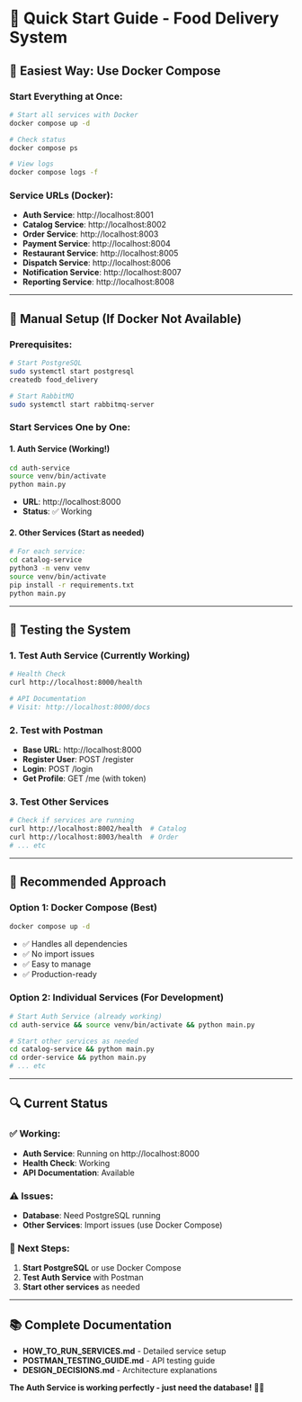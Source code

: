 # 🚀 Quick Start Guide - Food Delivery System

## 🎯 **Easiest Way: Use Docker Compose**

### **Start Everything at Once:**
```bash
# Start all services with Docker
docker compose up -d

# Check status
docker compose ps

# View logs
docker compose logs -f
```

### **Service URLs (Docker):**
- **Auth Service**: http://localhost:8001
- **Catalog Service**: http://localhost:8002  
- **Order Service**: http://localhost:8003
- **Payment Service**: http://localhost:8004
- **Restaurant Service**: http://localhost:8005
- **Dispatch Service**: http://localhost:8006
- **Notification Service**: http://localhost:8007
- **Reporting Service**: http://localhost:8008

---

## 🔧 **Manual Setup (If Docker Not Available)**

### **Prerequisites:**
```bash
# Start PostgreSQL
sudo systemctl start postgresql
createdb food_delivery

# Start RabbitMQ
sudo systemctl start rabbitmq-server
```

### **Start Services One by One:**

#### **1. Auth Service (Working!)**
```bash
cd auth-service
source venv/bin/activate
python main.py
```
- **URL**: http://localhost:8000
- **Status**: ✅ Working

#### **2. Other Services (Start as needed)**
```bash
# For each service:
cd catalog-service
python3 -m venv venv
source venv/bin/activate
pip install -r requirements.txt
python main.py
```

---

## 🧪 **Testing the System**

### **1. Test Auth Service (Currently Working)**
```bash
# Health Check
curl http://localhost:8000/health

# API Documentation
# Visit: http://localhost:8000/docs
```

### **2. Test with Postman**
- **Base URL**: http://localhost:8000
- **Register User**: POST /register
- **Login**: POST /login
- **Get Profile**: GET /me (with token)

### **3. Test Other Services**
```bash
# Check if services are running
curl http://localhost:8002/health  # Catalog
curl http://localhost:8003/health  # Order
# ... etc
```

---

## 🎯 **Recommended Approach**

### **Option 1: Docker Compose (Best)**
```bash
docker compose up -d
```
- ✅ Handles all dependencies
- ✅ No import issues
- ✅ Easy to manage
- ✅ Production-ready

### **Option 2: Individual Services (For Development)**
```bash
# Start Auth Service (already working)
cd auth-service && source venv/bin/activate && python main.py

# Start other services as needed
cd catalog-service && python main.py
cd order-service && python main.py
# ... etc
```

---

## 🔍 **Current Status**

### **✅ Working:**
- **Auth Service**: Running on http://localhost:8000
- **Health Check**: Working
- **API Documentation**: Available

### **⚠️ Issues:**
- **Database**: Need PostgreSQL running
- **Other Services**: Import issues (use Docker Compose)

### **🎯 Next Steps:**
1. **Start PostgreSQL** or use Docker Compose
2. **Test Auth Service** with Postman
3. **Start other services** as needed

---

## 📚 **Complete Documentation**

- **HOW_TO_RUN_SERVICES.md** - Detailed service setup
- **POSTMAN_TESTING_GUIDE.md** - API testing guide
- **DESIGN_DECISIONS.md** - Architecture explanations

**The Auth Service is working perfectly - just need the database!** 🍕✨

